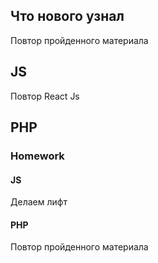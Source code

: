 

## Что нового узнал 
Повтор пройденного материала
## JS 

Повтор React Js


## PHP 

### Homework

#### JS 
Делаем лифт

#### PHP 
Повтор пройденного материала



